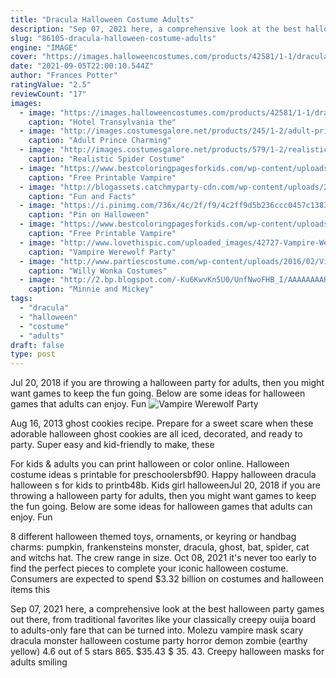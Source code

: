 ```yaml
---
title: "Dracula Halloween Costume Adults"
description: "Sep 07, 2021 here, a comprehensive look at the best halloween party games out there, from traditional favorites like your classically creepy ouija board to adults-only fare that can be turned into"
slug: "86105-dracula-halloween-costume-adults"
engine: "IMAGE"
cover: "https://images.halloweencostumes.com/products/42581/1-1/dracula-classic-mens-costume.jpg"
date: "2021-09-05T22:00:10.544Z"
author: "Frances Potter"
ratingValue: "2.5"
reviewCount: "17"
images:
  - image: "https://images.halloweencostumes.com/products/42581/1-1/dracula-classic-mens-costume.jpg"
    caption: "Hotel Transylvania the"
  - image: "http://images.costumesgalore.net/products/245/1-2/adult-prince-charming-costume.jpg"
    caption: "Adult Prince Charming"
  - image: "http://images.costumesgalore.net/products/579/1-2/realistic-spider-costume.jpg"
    caption: "Realistic Spider Costume"
  - image: "https://www.bestcoloringpagesforkids.com/wp-content/uploads/2014/03/Printable-Vampire-Coloring-Pages-792x1024.jpg"
    caption: "Free Printable Vampire"
  - image: "http://blogassets.catchmyparty-cdn.com/wp-content/uploads/2011/09/witcheswarlockspartybyBNute9.jpg"
    caption: "Fun and Facts"
  - image: "https://i.pinimg.com/736x/4c/2f/f9/4c2ff9d5b236ccc0457c1383661e5444--costumes-for-men-party-costumes.jpg"
    caption: "Pin on Halloween"
  - image: "https://www.bestcoloringpagesforkids.com/wp-content/uploads/2014/03/Free-Vampire-Coloring-Pages.jpg"
    caption: "Free Printable Vampire"
  - image: "http://www.lovethispic.com/uploaded_images/42727-Vampire-Werewolf-Party.jpg"
    caption: "Vampire Werewolf Party"
  - image: "http://www.partiescostume.com/wp-content/uploads/2016/02/Violet-Willy-Wonka-Costume.jpg"
    caption: "Willy Wonka Costumes"
  - image: "http://2.bp.blogspot.com/-Ku6KwvKn5U0/UnfNwoFHB_I/AAAAAAAAHHM/KaLeSQ6avIw/s1600/mickey-mouse-halloween-vampire-coloring-pages.jpg"
    caption: "Minnie and Mickey"
tags:
  - "dracula"
  - "halloween"
  - "costume"
  - "adults"
draft: false
type: post
---
```


Jul 20, 2018 if you are throwing a halloween party for adults, then you might want games to keep the fun going. Below are some ideas for halloween games that adults can enjoy. Fun
![Vampire Werewolf Party](http://www.lovethispic.com/uploaded_images/42727-Vampire-Werewolf-Party.jpg "Vampire Werewolf Party")

Aug 16, 2013 ghost cookies recipe. Prepare for a sweet scare when these adorable halloween ghost cookies are all iced, decorated, and ready to party. Super easy and kid-friendly to make, these
<!--inArticleAds-->

<!--galleryOne-->

For kids & adults you can print halloween or color online.  Halloween costume ideas s printable for preschoolersbf90. Happy halloween dracula halloween s for kids to printb48b. Kids girl halloweenJul 20, 2018 if you are throwing a halloween party for adults, then you might want games to keep the fun going. Below are some ideas for halloween games that adults can enjoy. Fun
<!--inArticleAds-->

<!--galleryTwo-->

8 different halloween themed toys, ornaments, or keyring or handbag charms: pumpkin, frankensteins monster, dracula, ghost, bat, spider, cat and witchs hat. The crew range in size. Oct 08, 2021 it's never too early to find the perfect pieces to complete your iconic halloween costume. Consumers are expected to spend $3.32 billion on costumes and halloween items this
<!--galleryThree-->

Sep 07, 2021 here, a comprehensive look at the best halloween party games out there, from traditional favorites like your classically creepy ouija board to adults-only fare that can be turned into. Molezu vampire mask scary dracula monster halloween costume party horror demon zombie (earthy yellow)  4.6 out of 5 stars 865. $35.43 $ 35. 43. Creepy halloween masks for adults smiling